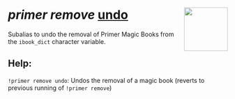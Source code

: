 <h1><i>primer remove </i><u>undo</u> <img align="right" src="../../../../Images/image.png" width="100px"></h1>

Subalias to undo the removal of Primer Magic Books from the `ibook_dict` character variable.

## Help:
`!primer remove undo`: Undos the removal of a magic book (reverts to previous running of `!primer remove`)